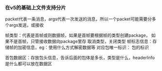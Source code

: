 ### 在v5的基础上文件支持分片

packet代表一条消息，args代表一次发送的消息，所以一个packet可能需要分多个args发送，或接收

帧类型：代表是首帧或则数据帧，如果是首帧要根据帧的类型创建package，
    如果不是首帧，只管接收数据向package里存
        取消类型，关闭类型
帧标志信息：存储帧的加密信息，eg：使用什么方式解密数据等
对应包唯一标识： 包的标识


首包数据区：存放包头信息，告诉后面的包体是多长，类型是什么，headerInfo是什么都可以放在数据区